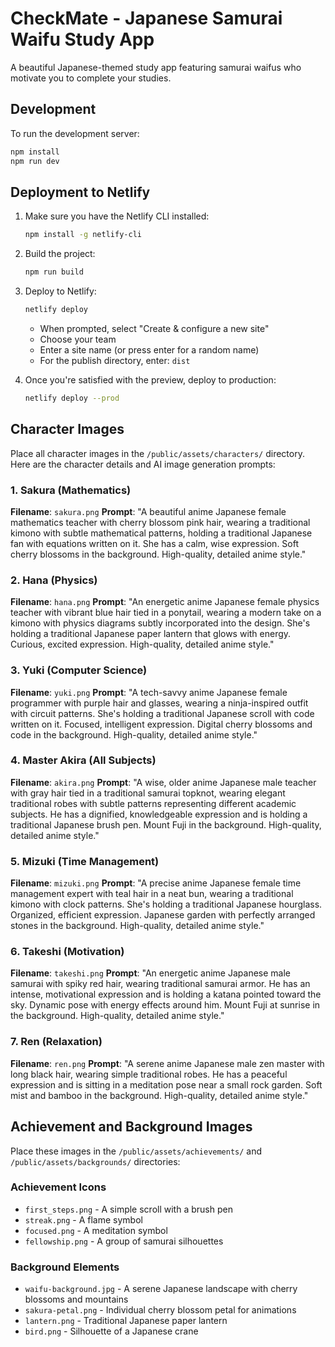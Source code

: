 # CheckMate - Japanese Samurai Waifu Study App

A beautiful Japanese-themed study app featuring samurai waifus who motivate you to complete your studies.

## Development

To run the development server:
```bash
npm install
npm run dev
```

## Deployment to Netlify

1. Make sure you have the Netlify CLI installed:
   ```bash
   npm install -g netlify-cli
   ```

2. Build the project:
   ```bash
   npm run build
   ```

3. Deploy to Netlify:
   ```bash
   netlify deploy
   ```
   - When prompted, select "Create & configure a new site"
   - Choose your team
   - Enter a site name (or press enter for a random name)
   - For the publish directory, enter: `dist`

4. Once you're satisfied with the preview, deploy to production:
   ```bash
   netlify deploy --prod
   ```

## Character Images

Place all character images in the `/public/assets/characters/` directory. Here are the character details and AI image generation prompts:

### 1. Sakura (Mathematics)
**Filename**: `sakura.png`
**Prompt**: "A beautiful anime Japanese female mathematics teacher with cherry blossom pink hair, wearing a traditional kimono with subtle mathematical patterns, holding a traditional Japanese fan with equations written on it. She has a calm, wise expression. Soft cherry blossoms in the background. High-quality, detailed anime style."

### 2. Hana (Physics)
**Filename**: `hana.png`
**Prompt**: "An energetic anime Japanese female physics teacher with vibrant blue hair tied in a ponytail, wearing a modern take on a kimono with physics diagrams subtly incorporated into the design. She's holding a traditional Japanese paper lantern that glows with energy. Curious, excited expression. High-quality, detailed anime style."

### 3. Yuki (Computer Science)
**Filename**: `yuki.png`
**Prompt**: "A tech-savvy anime Japanese female programmer with purple hair and glasses, wearing a ninja-inspired outfit with circuit patterns. She's holding a traditional Japanese scroll with code written on it. Focused, intelligent expression. Digital cherry blossoms and code in the background. High-quality, detailed anime style."

### 4. Master Akira (All Subjects)
**Filename**: `akira.png`
**Prompt**: "A wise, older anime Japanese male teacher with gray hair tied in a traditional samurai topknot, wearing elegant traditional robes with subtle patterns representing different academic subjects. He has a dignified, knowledgeable expression and is holding a traditional Japanese brush pen. Mount Fuji in the background. High-quality, detailed anime style."

### 5. Mizuki (Time Management)
**Filename**: `mizuki.png`
**Prompt**: "A precise anime Japanese female time management expert with teal hair in a neat bun, wearing a traditional kimono with clock patterns. She's holding a traditional Japanese hourglass. Organized, efficient expression. Japanese garden with perfectly arranged stones in the background. High-quality, detailed anime style."

### 6. Takeshi (Motivation)
**Filename**: `takeshi.png`
**Prompt**: "An energetic anime Japanese male samurai with spiky red hair, wearing traditional samurai armor. He has an intense, motivational expression and is holding a katana pointed toward the sky. Dynamic pose with energy effects around him. Mount Fuji at sunrise in the background. High-quality, detailed anime style."

### 7. Ren (Relaxation)
**Filename**: `ren.png`
**Prompt**: "A serene anime Japanese male zen master with long black hair, wearing simple traditional robes. He has a peaceful expression and is sitting in a meditation pose near a small rock garden. Soft mist and bamboo in the background. High-quality, detailed anime style."

## Achievement and Background Images

Place these images in the `/public/assets/achievements/` and `/public/assets/backgrounds/` directories:

### Achievement Icons
- `first_steps.png` - A simple scroll with a brush pen
- `streak.png` - A flame symbol
- `focused.png` - A meditation symbol
- `fellowship.png` - A group of samurai silhouettes

### Background Elements
- `waifu-background.jpg` - A serene Japanese landscape with cherry blossoms and mountains
- `sakura-petal.png` - Individual cherry blossom petal for animations
- `lantern.png` - Traditional Japanese paper lantern
- `bird.png` - Silhouette of a Japanese crane

